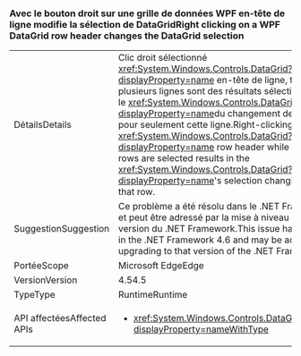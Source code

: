 ### <a name="right-clicking-on-a-wpf-datagrid-row-header-changes-the-datagrid-selection"></a><span data-ttu-id="2da3b-101">Avec le bouton droit sur une grille de données WPF en-tête de ligne modifie la sélection de DataGrid</span><span class="sxs-lookup"><span data-stu-id="2da3b-101">Right clicking on a WPF DataGrid row header changes the DataGrid selection</span></span>

|   |   |
|---|---|
|<span data-ttu-id="2da3b-102">Détails</span><span class="sxs-lookup"><span data-stu-id="2da3b-102">Details</span></span>|<span data-ttu-id="2da3b-103">Clic droit sélectionné <xref:System.Windows.Controls.DataGrid?displayProperty=name> en-tête de ligne, tandis que plusieurs lignes sont des résultats sélectionnés dans le <xref:System.Windows.Controls.DataGrid?displayProperty=name>du changement de la sélection pour seulement cette ligne.</span><span class="sxs-lookup"><span data-stu-id="2da3b-103">Right-clicking a selected <xref:System.Windows.Controls.DataGrid?displayProperty=name> row header while multiple rows are selected results in the <xref:System.Windows.Controls.DataGrid?displayProperty=name>'s selection changing to only that row.</span></span>|
|<span data-ttu-id="2da3b-104">Suggestion</span><span class="sxs-lookup"><span data-stu-id="2da3b-104">Suggestion</span></span>|<span data-ttu-id="2da3b-105">Ce problème a été résolu dans le .NET Framework 4.6 et peut être adressé par la mise à niveau vers cette version du .NET Framework.</span><span class="sxs-lookup"><span data-stu-id="2da3b-105">This issue has been fixed in the .NET Framework 4.6 and may be addressed by upgrading to that version of the .NET Framework.</span></span>|
|<span data-ttu-id="2da3b-106">Portée</span><span class="sxs-lookup"><span data-stu-id="2da3b-106">Scope</span></span>|<span data-ttu-id="2da3b-107">Microsoft Edge</span><span class="sxs-lookup"><span data-stu-id="2da3b-107">Edge</span></span>|
|<span data-ttu-id="2da3b-108">Version</span><span class="sxs-lookup"><span data-stu-id="2da3b-108">Version</span></span>|<span data-ttu-id="2da3b-109">4.5</span><span class="sxs-lookup"><span data-stu-id="2da3b-109">4.5</span></span>|
|<span data-ttu-id="2da3b-110">Type</span><span class="sxs-lookup"><span data-stu-id="2da3b-110">Type</span></span>|<span data-ttu-id="2da3b-111">Runtime</span><span class="sxs-lookup"><span data-stu-id="2da3b-111">Runtime</span></span>|
|<span data-ttu-id="2da3b-112">API affectées</span><span class="sxs-lookup"><span data-stu-id="2da3b-112">Affected APIs</span></span>|<ul><li><xref:System.Windows.Controls.DataGrid.%23ctor?displayProperty=nameWithType></li></ul>|

